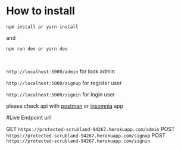 # How to install

`npm install or yarn install`

and

`npm run dev or yarn dev`

<br/>


`http://localhost:5000/admin` for look admin

`http://localhost:5000/signup` for register user

`http://localhost:5000/signin` for login user


please check api with [postman]("https://www.postman.com/downloads/) or [insomnia]("https://insomnia.rest/download") app



#Live Endpoint url

GET `https://protected-scrubland-94267.herokuapp.com/admin`
POST `https://protected-scrubland-94267.herokuapp.com/signup`
POST `https://protected-scrubland-94267.herokuapp.com/signin`
